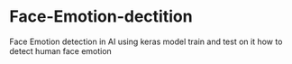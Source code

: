 # Face-Emotion-dectition
Face Emotion detection in AI using keras model train and test on it how to detect human face emotion
